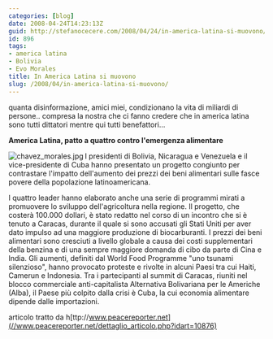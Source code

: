 ```yaml
---
categories: [blog]
date: 2008-04-24T14:23:13Z
guid: http://stefanocecere.com/2008/04/24/in-america-latina-si-muovono/
id: 896
tags:
- america latina
- Bolivia
- Evo Morales
title: In America Latina si muovono
slug: /2008/04/in-america-latina-si-muovono/
---
```


quanta disinformazione, amici miei, condizionano la vita di miliardi di persone.. compresa la nostra che ci fanno credere che in america latina sono tutti dittatori mentre qui tutti benefattori…

**America Latina, patto a quattro contro l'emergenza alimentare**

<img src='http://stefanocecere.com/wp-content/uploads/sites/3/2008/04/chavez_morales.jpg' alt='chavez_morales.jpg' align="left" />I presidenti di Bolivia, Nicaragua e Venezuela e il vice-presidente di Cuba hanno presentato un progetto congiunto per contrastare l'impatto dell'aumento dei prezzi dei beni alimentari sulle fasce povere della popolazione latinoamericana.

I quattro leader hanno elaborato anche una serie di programmi mirati a promuovere lo sviluppo dell'agricoltura nella regione. Il progetto, che costerà 100.000 dollari, è stato redatto nel corso di un incontro che si è tenuto a Caracas, durante il quale si sono accusati gli Stati Uniti per aver dato impulso ad una maggiore produzione di biocarburanti. I prezzi dei beni alimentari sono cresciuti a livello globale a causa dei costi supplementari della benzina e di una sempre maggiore domanda di cibo da parte di Cina e India. Gli aumenti, definiti dal World Food Programme "uno tsunami silenzioso", hanno provocato proteste e rivolte in alcuni Paesi tra cui Haiti, Camerun e Indonesia. Tra i partecipanti al summit di Caracas, riuniti nel blocco commerciale anti-capitalista Alternativa Bolivariana per le Americhe (Alba), il Paese più colpito dalla crisi è Cuba, la cui economia alimentare dipende dalle importazioni.

articolo tratto da h[ttp://www.peacereporter.net](//www.peacereporter.net/dettaglio_articolo.php?idart=10876)